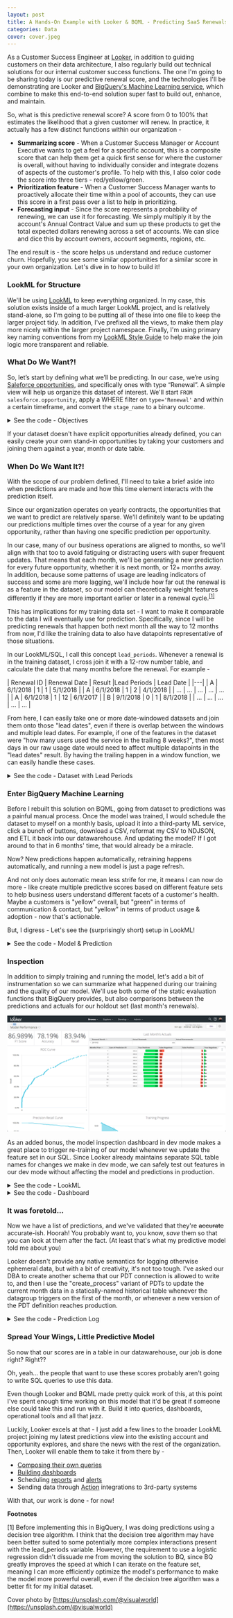 ```yaml
---
layout: post
title: A Hands-On Example with Looker & BQML - Predicting SaaS Renewals
categories: Data
cover: cover.jpeg
---
```


As a Customer Success Engineer at [Looker](https://looker.com/), in addition to guiding customers on their data architecture, I also regularly build out technical solutions for our internal customer success functions. The one I'm going to be sharing today is our predictive renewal score, and the technologies I'll be demonstrating are Looker and [BigQuery's Machine Learning service](https://cloud.google.com/bigquery/docs/bigqueryml-intro), which combine to make this end-to-end solution super fast to build out, enhance, and maintain.

So, what is this predictive renewal score? A score from 0 to 100% that estimates the likelihood that a given customer will renew. In practice, it actually has a few distinct functions within our organization - 

 - **Summarizing score** - When a Customer Success Manager or Account Executive wants to get a feel for a specific account, this is a composite score that can help them get a quick first sense for where the customer is overall, without having to individually consider and integrate dozens of aspects of the customer's profile. To help with this, I also color code the score into three tiers - red/yellow/green.
 - **Prioritization feature** - When a Customer Success Manager wants to proactively allocate their time within a pool of accounts, they can use this score in a first pass over a list to help in prioritizing.
 - **Forecasting input** - Since the score represents a probability of renewing, we can use it for forecasting. We simply multiply it by the account's Annual Contract Value and sum up these products to get the total expected dollars renewing across a set of accounts. We can slice and dice this by account owners, account segments, regions, etc.

The end result is - the score helps us understand and reduce customer churn. Hopefully, you see some similar opportunities for a similar score in your own organization. Let's dive in to how to build it!

### LookML for Structure

We'll be using [LookML](https://docs.looker.com/data-modeling/learning-lookml/what-is-lookml) to keep everything organized. In my case, this solution exists inside of a much larger LookML project, and is relatively stand-alone, so I'm going to be putting all of these into one file to keep the larger project tidy. In addition, I've prefixed all the views, to make them play more nicely within the larger project namespace. Finally, I'm using primary key naming conventions from my [LookML Style Guide](https://looker-open-source.github.io/look-at-me-sideways/rules.html) to help make the join logic more transparent and reliable.

### What Do We Want?!

So, let’s start by defining what we’ll be predicting. In our case, we’re using [Saleforce opportunities](https://help.salesforce.com/articleView?id=opportunities.htm&type=5), and specifically ones with type “Renewal”. A simple view will help us organize this dataset of interest. We'll start `FROM salesforce.opportunity`, apply a WHERE filter on `type='Renewal'` and within a certain timeframe, and convert the `stage_name` to a binary outcome. 

<details><summary> See the code - Objectives </summary>

```sql
view: prs_objectives {
  derived_table: {
    sql:
        SELECT
          opp.id as pk1_opportunity_id,
          ---
          start_date as date,
          opp.account_id as entity_id, --See note #1
          CASE opp.stage_name
              WHEN 'Closed Won' THEN 1
              WHEN 'Closed Lost' THEN 0
              ELSE NULL
              END as result
        FROM `salesforce.opportunity` as opp
        CROSS JOIN UNNEST([ --See note #2
            COALESCE(opp.start_date__c, opp.close_date)
            ]) as start_date 
        WHERE opp.type='Renewal'
          AND start_date >= DATE_ADD(CURRENT_DATE(), INTERVAL 0-(2*365) DAY)
          -- Taking renewals up to two years in the past
          AND DATE_DIFF(start_date, CURRENT_DATE(), MONTH)<>0
          -- ^ Current month neither needs prediction, nor is settled enough to use for training 
    ;;
  }
  dimension: pk1_opportunity_id {hidden:yes}
  dimension: date {hidden:yes}
  dimension: entity_id {hidden:yes}
  dimension: result {hidden:yes description: "The objective of the prediction, either a 0 or 1."}
}
```

**Notes for the above query**

    <ol>
    <li>I've chosen to alias the account_id as "entity_id" to describe the abstract function for which we are using the account ID here. Namely, multiple opportunities under an account will care about the history of events for the account/entity as a whole, even if there was another opportunity recently. This abstraction should help apply this pattern to other datasets.</li>
    <li>`CROSS JOIN UNNEST ([expression]) as alias` is a bit confusing to read at first. Technically, it's joining for each row on the left of the join a single-row, single-column "table" defined by the expression. In practice, it's essentially creating an alias or projection which can be reused without writing out the whole expression. (This is similar to a LATERAL JOIN in other dialects)</li>
    </ol>

</details>

If your dataset doesn't have explicit opportunities already defined, you can easily create your own stand-in opportunities by taking your customers and joining them against a year, month or date table.

### When Do We Want It?!

With the scope of our problem defined, I'll need to take a brief aside into when predictions are made and how this time element interacts with the prediction itself.

Since our organization operates on yearly contracts, the opportunities that we want to predict are relatively sparse. We'll definitely want to be updating our predictions multiple times over the course of a year for any given opportunity, rather than having one specific prediction per opportunity.

In our case, many of our business operations are aligned to months, so we'll align with that too to avoid fatiguing or distracting users with super frequent updates. That means that each month, we'll be generating a new prediction for every future opportunity, whether it is next month, or 12+ months away. In addition, because some patterns of usage are leading indicators of success and some are more lagging, we'll include how far out the renewal is as a feature in the dataset, so our model can theoretically weight features differently if they are more important earlier or later in a renewal cycle.<sup><a href="#1">[1]</a></sup>

This has implications for my training data set - I want to make it comparable to the data I will eventually use for prediction.  Specifically, since I will be predicting renewals that happen both next month all the way to 12 months from now, I'd like the training data to also have datapoints representative of those situations.

In our LookML/SQL, I call this concept `lead_periods`. Whenever a renewal is in the training dataset, I cross join it with a 12-row number table, and calculate the date that many months before the renewal. For example -


| Renewal ID | Renewal Date | Result |Lead Periods | Lead Date |
|---|
| A | 6/1/2018 | 1 | 1 | 5/1/2018 |
| A | 6/1/2018 | 1 | 2 | 4/1/2018 |
| ... | ... | ... | ... | ... |
| A | 6/1/2018 | 1 | 12 | 6/1/2017 |
| B | 9/1/2018 | 0 | 1 | 8/1/2018 |
| ... | ... | ... | ... | ... |


From here, I can easily take one or more date-windowed datasets and join them onto those "lead dates", even if there is overlap between the windows and multiple lead dates. For example, if one of the features in the dataset were "how many users used the service in the trailing 8 weeks?", then most days in our raw usage date would need to affect multiple datapoints in the "lead dates" result. By having the trailing happen in a window function, we can easily handle these cases.

<details><summary>See the code - Dataset with Lead Periods </summary>

```sql
view: prs_dataset {
  derived_table: {
    persist_for: "2 hours"
    sql:
      SELECT
        -- Primary Keys
        objectives.pk1_opportunity_id as pk2_opportunity_id,
        lead_periods.n as pk2_lead_periods,
        ---
            
        -- `subset` will be used later to split this dataset
        CASE
          WHEN DATE_DIFF(CURRENT_DATE(),objectives.date,MONTH)<0
          THEN "prediction"
          WHEN DATE_DIFF(CURRENT_DATE(),objectives.date,MONTH)>1 AND objectives.result IS NOT NULL
          THEN "training"
          WHEN DATE_DIFF(CURRENT_DATE(),objectives.date,MONTH)=1 AND objectives.result IS NOT NULL
          THEN "holdout"
          ELSE "ignore" -- CURRENT MONTH OR PAST NULL RESULT
          END
          AS subset,
        
        CASE WHEN DATE_DIFF(CURRENT_DATE(),objectives.date,MONTH)<0
          THEN NULL
          ELSE objectives.result
          END as result,
        
        -- Any number of additional features
        activity.usage_minutes_w1to4,
        ROUND(activity.usage_minutes_w1to4 / NULLIF(licensing.users,0),2) as minutes_per_user,
        ROUND(activity.minutes_w1to4 / NULLIF(activity.minutes_w25to28,0),2) as minutes_trend,
        --etc...

      -- The first two tables set up the right rows in the result set
      FROM ${prs_objectives.SQL_TABLE_NAME} AS objectives
      INNER JOIN ${prs_numbers_1_to_12.SQL_TABLE_NAME} as lead_periods
        ON CASE
          WHEN objectives.result IS NOT NULL
          THEN TRUE
          ELSE lead_periods.n = LEAST(12, DATE_DIFF(objectives.date,CURRENT_DATE(),MONTH))
          END
          
      -- This maps lead_periods to a specific date for joining further tables 
      LEFT JOIN ${prs_dates.SQL_TABLE_NAME} as prediction_date
        ON prediction_date.pk1_date = CASE
          WHEN objectives.result IS NOT NULL
          THEN DATE_TRUNC(DATE_ADD(
            objectives.date,
            INTERVAL (0 - lead_periods.n) MONTH
            ), MONTH)
          ELSE DATE_TRUNC(CURRENT_DATE(), MONTH)
          END

      -- Continue with any number of 1:1 or m:1 joins
      LEFT JOIN ${prs_activity.SQL_TABLE_NAME} as activity
        ON  activity.pk2_entity_id = objectives.entity_id
        AND activity.pk2_date = prediction_date.pk1_date

      LEFT JOIN ${prs_licensing.SQL_TABLE_NAME} as licensing
        ON  licensing.pk2_entity_id = objectives.entity_id
        AND licensing.pk2_date = prediction_date.pk1_date

      LEFT JOIN ${account.SQL_TABLE_NAME} as account
        ON account.id = objectives.entity_id
    ;;
  }
  dimension: pk2_opportunity_id {hidden:yes}
  dimension: pk2_lead_periods {hidden:yes}
  dimension: subset {}
  dimension: result {}
  extends: [psr_features]
}
```
</details>

### Enter BigQuery Machine Learning 

Before I rebuilt this solution on BQML, going from dataset to predictions was a painful manual process. Once the model was trained, I would schedule the dataset to myself on a monthly basis, upload it into a third-party ML service, click a bunch of buttons, download a CSV, reformat my CSV to NDJSON, and ETL it back into our datawarehouse. And updating the model? If I got around to that in 6 months' time, that would already be a miracle.

Now? New predictions happen automatically, retraining happens automatically, and running a new model is just a page refresh.

And not only does automatic mean less strife for me, it means I can now do more - like create multiple predictive scores based on different feature sets to help business users understand different facets of a customer's health. Maybe a customers is "yellow" overall, but "green" in terms of communication & contact, but "yellow" in terms of product usage & adoption - now that's actionable.

But, I digress - Let's see the (surprisingly short) setup in LookML!

<details><summary>See the code - Model & Prediction </summary>

```SQL
view: prs_model {
  derived_table: {
    datagroup_trigger: first_of_the_month
    sql_create:
      CREATE OR REPLACE MODEL ${SQL_TABLE_NAME}
      OPTIONS (
        model_type='logistic_reg',
        input_label_cols=['result'],
        l1_reg=0.025,
        l2_reg=0.025
        )
      AS (
        SELECT * EXCEPT (pk2_opportunity_id)
        FROM ${prs_dataset.SQL_TABLE_NAME}
        WHERE subset = 'training'
      );;
  }
}

view: prs_prediction {
  derived_table: {
    datagroup_trigger: first_of_the_month
    sql:
      SELECT * FROM ML.PREDICT(
        MODEL ${prs_model.SQL_TABLE_NAME},
        ( SELECT * EXCEPT (result)
          FROM ${prs_dataset.SQL_TABLE_NAME}
          WHERE subset = 'prediction'
        )
      );;
  }
  dimension: pk1_opportunity_id {hidden:yes sql:${TABLE}.pk2_opportunity_id;;}
  extends: [prs_features]
  dimension: predicted_result {type: number}
  dimension: renewal_prob {type: number sql:(SELECT prob FROM UNNEST(${TABLE}.predicted_result_probs) WHERE label=1);; value_format_name: percent_2}
}
```
</details>


### Inspection

In addition to simply training and running the model, let's add a bit of instrumentation so we can summarize what happened during our training and the quality of our model. We'll use both some of the static evaluation functions that BigQuery provides, but also comparisons between the predictions and actuals for our holdout set (last month's renewals).

![Model performance dashboard](model-performance-dashboard.png)

As an added bonus, the model inspection dashboard in dev mode makes a great place to trigger re-training of our model whenever we update the feature set in our SQL. Since Looker already maintains separate SQL table names for changes we make in dev mode, we can safely test out features in our dev mode without affecting the model and predictions in production. 

<details><summary>See the code - LookML</summary>

```SQL
    explore: prs_holdout {extends: [prs_joins]}
    explore: prs_evaluation {hidden:yes}
    explore: prs_roc {hidden:yes}
    explore: prs_training_info {hidden:yes}

    # Some logic borrowed from https://github.com/llooker/bqml_ga_demo/blob/master/predictions.view.lkml

    view: prs_evaluation {
      derived_table: {
        sql: SELECT * FROM ml.EVALUATE(
          MODEL ${prs_model.SQL_TABLE_NAME},
          TABLE ${prs_holdout.SQL_TABLE_NAME}
        );;
      }
      dimension: recall {type: number value_format_name:percent_2}
      dimension: accuracy {type: number value_format_name:percent_2}
      dimension: f1_score {type: number value_format_name:percent_2}
      dimension: log_loss {type: number}
      dimension: roc_auc {type: number}
    }

    view: prs_roc {
      derived_table: {
        sql: SELECT * FROM ml.ROC_CURVE(
          MODEL ${prs_model.SQL_TABLE_NAME},
          TABLE ${prs_holdout.SQL_TABLE_NAME}
        );;
      }
      dimension: threshold {type: number}
      dimension: recall {type: number value_format_name: percent_1}
      dimension: false_positive_rate {type: number value_format_name: percent_1}
      dimension: true_positives {type: number }
      dimension: false_positives {type: number}
      dimension: true_negatives {type: number}
      dimension: false_negatives {type: number }
      dimension: precision {type:  number value_format_name: percent_1
        sql:  ${true_positives} / NULLIF((${true_positives} + ${false_positives}),0);;
      }
      dimension: threshold_accuracy {type: number value_format_name: percent_1
        sql:  1.0*(${true_positives} + ${true_negatives}) / NULLIF((${true_positives} + ${true_negatives} + ${false_positives} + ${false_negatives}),0);;
      }
      dimension: threshold_f1 {type: number value_format_name: percent_1
        sql: 2.0*${recall}*${precision} / NULLIF((${recall}+${precision}),0);;
      }
      measure: total_false_positives {type: sum sql: ${false_positives} ;;}
      measure: total_true_positives {type: sum sql: ${true_positives} ;;}
    }

    view: prs_training_info {
      derived_table: {
        sql: SELECT * FROM ml.TRAINING_INFO(MODEL ${prs_model.SQL_TABLE_NAME});;
      }
      dimension: training_run {type: number}
      dimension: iteration {type: number}
      dimension: eval_loss {type: number}
      dimension: duration_ms {label:"Duration (ms)" type: number}
      dimension: learning_rate {type: number}
      measure: total_iterations {type: count}
      measure: loss {type: sum value_format_name: decimal_2 sql: ${TABLE}.loss;; }
      measure: total_training_time {type: sum value_format_name: decimal_1
        label:"Total Training Time (sec)"
        sql: ${duration_ms}/1000 ;;
      }
      measure: average_iteration_time {
        type: average
        label:"Average Iteration Time (sec)"
        sql: ${duration_ms}/1000 ;;
        value_format_name: decimal_1
      }
    }
    view: prs_holdout{
      derived_table: {
        datagroup_trigger: first_of_the_month
        sql:
          SELECT * FROM ML.PREDICT(
            MODEL ${prs_model.SQL_TABLE_NAME},
            ( SELECT *
              FROM ${prs_dataset.SQL_TABLE_NAME}
              WHERE subset = 'holdout'
            )
          )
        ;;
      }
      dimension: pk2_opportunity_id {hidden:yes}
      dimension: pk2_date {hidden:yes}
      extends: [prs_features]
      dimension: result {type: number}
      dimension: predicted_result {type: number}
      dimension: renewal_prob {type: number sql:(SELECT prob FROM UNNEST(${TABLE}.predicted_result_probs) WHERE label=1);; value_format_name: percent_2}
      measure: count {type:count drill_fields: [account.name, renewal_prob, predicted_result, result]}
      measure: predicted_renewals {type:sum sql:${predicted_result};;}
      measure: predicted_nonrenewals {type:sum sql:1-${predicted_result};;}
      measure: ev_renewals {type:sum sql:${renewal_prob};; value_format_name:decimal_1}
      measure: actual_renewals {type:sum sql:${result};;}
      measure: actual_nonrenewals {type:sum sql:1-${result};;}
      measure: false_positives {
        type:count
        filters: {field: predicted_result value: "1"}
        filters: {field: result value:"0"}
        drill_fields: [account.name, renewal_prob, predicted_result, result]
        html:
          <div style="float: right;width:{{ percent_fp._value | times:100}}%;text-align:right; background-color:#f47258; border-radius: 3px">
            <span style="margin-left: 4px; font-weight:bold; color:black">{{ value }}</span>
          </div>
        ;;
      }
      measure: true_positives  {
        type:count
        filters: {field: predicted_result value: "1"}
        filters: {field: result value:"1"}
        drill_fields: [account.name, renewal_prob, predicted_result, result]
        html:
          <div style="float: right;width:{{ percent_tp._value | times:100}}%;text-align:right; background-color:#47d154; border-radius: 3px">
            <span style="margin-left: 4px; font-weight:bold; color:black">{{ value }}</span>
          </div>
        ;;
      }
      measure: false_negatives {
        type:count
        filters: {field: predicted_result value: "0"}
        filters: {field: result value:"1"}
        drill_fields: [account.name, renewal_prob, predicted_result, result]
        html:
          <div style="width:{{ percent_fn._value | times:100}}%;text-align:left; background-color:#f47258; border-radius: 3px">
            <span style="margin-left: 4px; font-weight:bold; color:black">{{ value }}</span>
          </div>
        ;;
      }
      measure: true_negatives  {
        type:count
        filters: {field: predicted_result value: "0"}
        filters: {field: result value:"0"}
        drill_fields: [account.name, renewal_prob, predicted_result, result]
        html:
          <div style="width:{{ percent_tn._value | times:100}}%;text-align:left; background-color:#47d154; border-radius: 3px">
            <span style="margin-left: 4px; font-weight:bold; color:black">{{ value }}</span>
          </div>
        ;;
      }
      measure: percent_fp {
        hidden: yes type: number value_format_name: percent_1
        sql: ${false_positives}/${count} ;;
      }
      measure: percent_fn {
        hidden: yes type: number value_format_name: percent_1
        sql: ${false_negatives}/${count} ;;
      }
      measure: percent_tp {
        hidden: yes type: number value_format_name: percent_1
        sql: ${true_positives}/${count} ;;
      }
      measure: percent_tn {
        hidden: yes type: number value_format_name: percent_1
        sql: ${true_negatives}/${count} ;;
      }

    }
```

</details>

<details><summary>See the code - Dashboard</summary>

```YAML
    - dashboard: model_performance
      title: Model Performance
      layout: newspaper
      elements:
      - title: Training Progress
        name: Training Progress
        model: bq_salesforce
        explore: prs_training_info
        type: looker_area
        fields: [prs_training_info.loss, prs_training_info.iteration]
        sorts: [prs_training_info.iteration]
        limit: 500
        query_timezone: America/New_York
        stacking: ''
        show_value_labels: false
        label_density: 25
        legend_position: center
        x_axis_gridlines: false
        y_axis_gridlines: true
        show_view_names: false
        point_style: circle_outline
        limit_displayed_rows: false
        y_axis_combined: true
        show_y_axis_labels: true
        show_y_axis_ticks: true
        y_axis_tick_density: default
        y_axis_tick_density_custom: 5
        show_x_axis_label: true
        show_x_axis_ticks: true
        x_axis_scale: auto
        y_axis_scale_mode: linear
        x_axis_reversed: false
        y_axis_reversed: false
        show_null_points: true
        interpolation: monotone
        show_totals_labels: false
        show_silhouette: false
        totals_color: "#808080"
        series_types: {}
        listen: {}
        row: 11
        col: 9
        width: 15
        height: 8
      - title: Accuracy
        name: Accuracy
        model: bq_salesforce
        explore: prs_evaluation
        type: single_value
        fields: [prs_evaluation.accuracy]
        sorts: [prs_evaluation.accuracy]
        limit: 500
        query_timezone: America/New_York
        custom_color_enabled: false
        custom_color: forestgreen
        show_single_value_title: true
        show_comparison: false
        comparison_type: value
        comparison_reverse_colors: false
        show_comparison_label: true
        listen: {}
        row: 0
        col: 3
        width: 3
        height: 2
      - title: Recall
        name: Recall
        model: bq_salesforce
        explore: prs_evaluation
        type: single_value
        fields: [prs_evaluation.recall]
        sorts: [prs_evaluation.recall]
        limit: 500
        query_timezone: America/New_York
        custom_color_enabled: false
        custom_color: forestgreen
        show_single_value_title: true
        show_comparison: false
        comparison_type: value
        comparison_reverse_colors: false
        show_comparison_label: true
        listen: {}
        row: 0
        col: 6
        width: 3
        height: 2
      - title: F1 Score
        name: F1 Score
        model: bq_salesforce
        explore: prs_evaluation
        type: single_value
        fields: [prs_evaluation.f1_score]
        sorts: [prs_evaluation.f1_score]
        limit: 500
        query_timezone: America/New_York
        custom_color_enabled: false
        custom_color: forestgreen
        show_single_value_title: true
        show_comparison: false
        comparison_type: value
        comparison_reverse_colors: false
        show_comparison_label: true
        listen: {}
        row: 0
        col: 0
        width: 3
        height: 2
      - title: ROC Curve
        name: ROC Curve
        model: bq_salesforce
        explore: prs_roc
        type: looker_scatter
        fields: [prs_roc.recall, prs_roc.false_positive_rate]
        limit: 500
        column_limit: 50
        stacking: ''
        show_value_labels: false
        label_density: 25
        legend_position: center
        hide_legend: true
        x_axis_gridlines: true
        y_axis_gridlines: true
        show_view_names: false
        point_style: circle
        series_colors:
          _: "#d5d7db"
        series_types: {}
        series_point_styles:
          prs_roc.recall: diamond
        limit_displayed_rows: false
        y_axes: [{label: '', orientation: left, series: [{id: prs_roc.total_true_positives,
                name: Total True Positives, axisId: prs_roc.total_true_positives,
                __FILE: bq_salesforce/oo.prs.dashboard.lookml, __LINE_NUM: 318},
              {id: _, name: "-", axisId: _, __FILE: bq_salesforce/oo.prs.dashboard.lookml,
                __LINE_NUM: 321}], showLabels: false, showValues: true, unpinAxis: false,
            tickDensity: default, tickDensityCustom: 5, type: linear, __FILE: bq_salesforce/oo.prs.dashboard.lookml,
            __LINE_NUM: 315}]
        y_axis_combined: true
        show_y_axis_labels: true
        show_y_axis_ticks: true
        y_axis_tick_density: default
        y_axis_tick_density_custom: 5
        show_x_axis_label: false
        show_x_axis_ticks: true
        x_axis_scale: linear
        y_axis_scale_mode: linear
        x_axis_reversed: false
        y_axis_reversed: false
        plot_size_by_field: false
        reference_lines: []
        trend_lines: []
        show_null_points: true
        interpolation: monotone
        ordering: none
        show_null_labels: false
        show_totals_labels: false
        show_silhouette: false
        totals_color: "#808080"
        hidden_fields: []
        listen: {}
        row: 2
        col: 0
        width: 9
        height: 9
      - title: Precision-Recall Curve
        name: Precision-Recall Curve
        model: bq_salesforce
        explore: prs_roc
        type: looker_line
        fields: [prs_roc.precision, prs_roc.recall]
        sorts: [prs_roc.precision]
        limit: 500
        query_timezone: America/New_York
        stacking: ''
        show_value_labels: false
        label_density: 25
        legend_position: center
        x_axis_gridlines: false
        y_axis_gridlines: true
        show_view_names: false
        point_style: none
        limit_displayed_rows: false
        y_axis_combined: true
        show_y_axis_labels: true
        show_y_axis_ticks: true
        y_axis_tick_density: default
        y_axis_tick_density_custom: 5
        show_x_axis_label: true
        show_x_axis_ticks: true
        x_axis_scale: auto
        y_axis_scale_mode: linear
        x_axis_reversed: false
        y_axis_reversed: false
        show_null_points: true
        interpolation: monotone
        series_types: {}
        y_axes: [{label: '', orientation: left, series: [{id: prs_roc.precision,
                name: Precision, axisId: prs_roc.precision, __FILE: bq_salesforce/oo.prs.dashboard.lookml,
                __LINE_NUM: 462}], showLabels: true, showValues: true, unpinAxis: false,
            tickDensity: default, tickDensityCustom: 5, type: linear, __FILE: bq_salesforce/oo.prs.dashboard.lookml,
            __LINE_NUM: 459}]
        x_axis_datetime_label: ''
        hide_legend: false
        listen: {}
        row: 11
        col: 0
        width: 9
        height: 8
      - title: vs Simulated Historical Predictions
        name: vs Simulated Historical Predictions
        model: bq_salesforce
        explore: prs_holdout
        type: table
        fields: [prs_holdout.lead_periods, prs_holdout.ev_renewals, prs_holdout.true_positives,
          prs_holdout.false_negatives, prs_holdout.false_positives, prs_holdout.true_negatives]
        sorts: [prs_holdout.lead_periods]
        limit: 500
        query_timezone: America/Los_Angeles
        show_view_names: false
        show_row_numbers: false
        truncate_column_names: false
        subtotals_at_bottom: false
        hide_totals: false
        hide_row_totals: false
        series_labels:
          prs_holdout.lead_periods: Months Prior
          prs_holdout.ev_renewals: Sum of Prediction EV
        table_theme: gray
        limit_displayed_rows: false
        enable_conditional_formatting: false
        conditional_formatting_include_totals: false
        conditional_formatting_include_nulls: false
        series_types: {}
        title_hidden: true
        listen: {}
        row: 2
        col: 9
        width: 15
        height: 9
      - title: Last Month's Actuals
        name: Last Month's Actuals
        model: bq_salesforce
        explore: prs_holdout
        type: table
        fields: [prs_holdout.actual_renewals, opportunity.opportunity_close_month,
          prs_holdout.actual_nonrenewals]
        fill_fields: [opportunity.opportunity_close_month]
        filters:
          prs_holdout.lead_periods: '1'
          opportunity.opportunity_close_month: 1 months ago for 1 months
        sorts: [opportunity.opportunity_close_month]
        limit: 500
        column_limit: 50
        show_view_names: false
        show_row_numbers: true
        truncate_column_names: false
        subtotals_at_bottom: false
        hide_totals: false
        hide_row_totals: false
        series_labels:
          opportunity.opportunity_close_month: Renewal Month
        table_theme: gray
        limit_displayed_rows: false
        enable_conditional_formatting: false
        conditional_formatting_include_totals: false
        conditional_formatting_include_nulls: false
        series_types: {}
        listen: {}
        row: 0
        col: 9
        width: 15
        height: 2
```

</details>

### It was foretold...

Now we have a list of predictions, and we've validated that they're <s>accurate</s> accurate-ish. Hoorah! You probably want to, you know, <i>save</i> them so that you can look at them after the fact. (At least that's what my predictive model told me about you)

Looker doesn't provide any native semantics for logging otherwise ephemeral data, but with a bit of creativity, it's not too tough. I've asked our DBA to create another schema that our PDT connection is allowed to write to, and then I use the "create_process" variant of PDTs to update the current month data in a statically-named historical table whenever the datagroup triggers on the first of the month, or whenever a new version of the PDT definition reaches production.

<details><summary>See the code - Prediction Log</summary>

```SQL
view: prs_prediction_log {
  derived_table: {
    datagroup_trigger: first_of_the_month
    create_process: {
      sql_step: CREATE TABLE IF NOT EXISTS misc.prs_prediction_log_prod (
        pk2_prediction_date DATE,
        pk2_opportunity_id STRING,
        ---
        renewal_prob FLOAT64
      )
      ;;
      sql_step: CREATE OR REPLACE TABLE ${SQL_TABLE_NAME} AS SELECT
          COALESCE(orig.pk2_prediction_date, incr.pk2_prediction_date) as pk2_prediction_date,
          COALESCE(orig.pk2_opportunity_id,  incr.pk2_opportunity_id ) as pk2_opportunity_id,
          ---
          COALESCE(incr.renewal_prob, orig.renewal_prob) as renewal_prob
        FROM misc.prs_prediction_log_prod AS orig
        FULL OUTER JOIN (
          SELECT
            DATE_TRUNC(CURRENT_DATE('America/Los_Angeles'), MONTH) as pk2_prediction_date,
            pk2_opportunity_id,
            ---
            (SELECT prob FROM UNNEST(predicted_result_probs) WHERE label=1) as renewal_prob
          FROM ${prs_prediction.SQL_TABLE_NAME}
          ) AS incr
          ON  incr.pk2_prediction_date = orig.pk2_prediction_date
          AND incr.pk2_opportunity_id  = orig.pk2_opportunity_id
      ;;
      sql_step:
        -- if prod CREATE OR REPLACE TABLE misc.prs_prediction_log_prod AS
        SELECT * FROM ${SQL_TABLE_NAME}
      ;;
    }
  }
  dimension: pk2_prediction_date {hidden: yes}
  dimension: pk2_opportunity_id {hidden: yes}
  dimension: prediction_date {type:date datatype: date sql:${TABLE}.pk2_prediction_date;;}
  dimension: renewal_prob {}
}
```
</details>

### Spread Your Wings, Little Predictive Model

So now that our scores are in a table in our datawarehouse, our job is done right? Right??

Oh, yeah... the people that want to use these scores probably aren't going to write SQL queries to use this data.

Even though Looker and BQML made pretty quick work of this, at this point I've spent enough time working on this model that it'd be great if someone else could take this and run with it. Build it into queries, dashboards, operational tools and all that jazz.

Luckily, Looker excels at that - I just add a few lines to the broader LookML project joining my latest predictions view into the existing account and opportunity explores, and share the news with the rest of the organization. Then, Looker will enable them to take it from there by -

 - [Composing their own queries](https://docs.looker.com/exploring-data/exploring-data)
 - [Building dashboards](https://info.looker.com/youtube-learning-looker-tutorials-and-product-features/look-learn-creating-dashboards-part-1-creating-a-blank-dashboard-and-adding-tiles)
 - Scheduling [reports](https://docs.looker.com/sharing-and-publishing/scheduling-and-sharing/scheduling) and [alerts](https://info.looker.com/youtube-learning-looker-tutorials-and-product-features/look-learn-setting-up-alerts)
 - Sending data through [Action](https://docs.looker.com/admin-options/platform/actions#list_of_integrated_services) integrations to 3rd-party systems

With that, our work is done - for now! 

**Footnotes**

<a name="1">[1]</a> Before implementing this in BigQuery, I was doing predictions using a decision tree algorithm. I think that the decision tree algorithm may have been better suited to some potentially more complex interactions present with the lead_periods variable. However, the requirement to use a logistic regression didn't dissuade me from moving the solution to BQ, since BQ greatly improves the speed at which I can iterate on the feature set, meaning I can more efficiently optimize the model's performance to make the model more powerful overall, even if the decision tree algorithm was a better fit for my initial dataset.

Cover photo by [https://unsplash.com/@visualworld](https://unsplash.com/@visualworld)